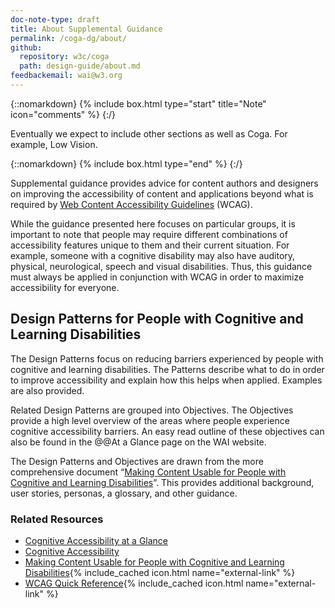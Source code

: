 ```yaml
--- 
doc-note-type: draft
title: About Supplemental Guidance
permalink: /coga-dg/about/
github: 
  repository: w3c/coga
  path: design-guide/about.md
feedbackemail: wai@w3.org
---
```


{::nomarkdown}
{% include box.html type="start" title="Note" icon="comments" %}
{:/}

Eventually we expect to include other sections as well as Coga. For example, Low Vision.

{::nomarkdown}
{% include box.html type="end" %}
{:/}

Supplemental guidance provides advice for content authors and designers on improving the accessibility of content and applications beyond what is required by [Web Content Accessibility Guidelines](https://www.w3.org/WAI/standards-guidelines/wcag/) (WCAG).

While the guidance presented here focuses on particular groups, it is important to note that people may require different combinations of accessibility features unique to them and their current situation. For example, someone with a cognitive disability may also have auditory, physical, neurological, speech and visual disabilities. Thus, this guidance must always be applied in conjunction with WCAG in order to maximize accessibility for everyone.

## Design Patterns for People with Cognitive and Learning Disabilities

The Design Patterns focus on reducing barriers experienced by people with cognitive and learning disabilities. The Patterns describe what to do in order to improve accessibility and explain how this helps when applied. Examples are also provided.

Related Design Patterns are grouped into Objectives. The Objectives provide a high level overview of the areas where people experience cognitive accessibility barriers. An easy read outline of these objectives can also be found in the @@At a Glance page on the WAI website.

The Design Patterns and Objectives are drawn from the more comprehensive document “[Making Content Usable for People with Cognitive and Learning Disabilities](https://www.w3.org/TR/coga-usable/)”. This provides additional background, user stories, personas, a glossary, and other guidance.

### Related Resources

- [Cognitive Accessibility at a Glance](./coga-patterns-glance)
- [Cognitive Accessibility](https://www.w3.org/WAI/cognitive/)
- [Making Content Usable for People with Cognitive and Learning Disabilities](https://www.w3.org/TR/coga-usable){% include_cached icon.html name="external-link" %}
- [WCAG Quick Reference](https://www.w3.org/WAI/WCAG21/quickref/?versions=2.1){% include_cached icon.html name="external-link" %}
